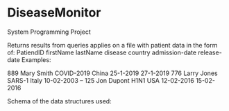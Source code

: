# DiseaseMonitor
System Programming Project

Returns results from queries applies on a file with patient data in the form of: PatiendID firstName lastName disease country admission-date release-date
Examples:

  889 Mary Smith COVID-2019 China 25-1-2019 27-1-2019
  776 Larry Jones SARS-1 Italy 10-02-2003 –
  125 Jon Dupont H1N1 USA 12-02-2016 15-02-2016

Schema of the data structures used:


